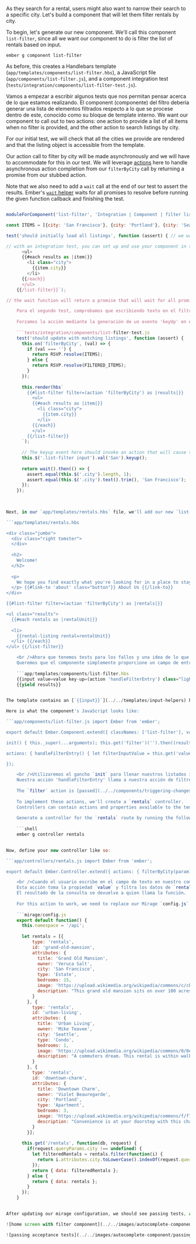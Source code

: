 As they search for a rental, users might also want to narrow their search to a specific city. Let's build a component that will let them filter rentals by city.

To begin, let's generate our new component. We'll call this component `list-filter`, since all we want our component to do is filter the list of rentals based on input.

```shell
ember g component list-filter
```

As before, this creates a Handlebars template (`app/templates/components/list-filter.hbs`), a JavaScript file (`app/components/list-filter.js`), and a component integration test (`tests/integration/components/list-filter-test.js`).

Vamos a empezar a escribir algunos tests que nos permitan pensar acerca de lo que estamos realizando. El component (componente) del filtro debería generar una lista de elementos filtrados respecto a lo que se procese dentro de este, conocido como su bloque de template interno. We want our component to call out to two actions: one action to provide a list of all items when no filter is provided, and the other action to search listings by city.

For our initial test, we will check that all the cities we provide are rendered and that the listing object is accessible from the template.

Our action call to filter by city will be made asynchronously and we will have to accommodate for this in our test. We will leverage [actions](../../components/triggering-changes-with-actions/#toc_handling-action-completion) here to handle asynchronous action completion from our `filterByCity` call by returning a promise from our stubbed action.

Note that we also need to add a `wait` call at the end of our test to assert the results. Ember's [`wait` helper](../../testing/testing-components/#toc_waiting-on-asynchronous-behavior) waits for all promises to resolve before running the given function callback and finishing the test.

```tests/integration/components/list-filter-test.js import { moduleForComponent, test } from 'ember-qunit'; import hbs from 'htmlbars-inline-precompile'; import wait from 'ember-test-helpers/wait'; import RSVP from 'rsvp';

moduleForComponent('list-filter', 'Integration | Component | filter listing', { integration: true });

const ITEMS = [{city: 'San Francisco'}, {city: 'Portland'}, {city: 'Seattle'}]; const FILTERED_ITEMS = [{city: 'San Francisco'}];

test('should initially load all listings', function (assert) { // we want our actions to return promises, since they are potentially fetching data asynchronously this.on('filterByCity', (val) => { if (val === '') { return RSVP.resolve(ITEMS); } else { return RSVP.resolve(FILTERED_ITEMS); } });

// with an integration test, you can set up and use your component in the same way your application // will use it. this.render(hbs`{{#list-filter filter=(action 'filterByCity') as |results|}}
      <ul>
      {{#each results as |item|}}
        <li class="city">
          {{item.city}}
        </li>
      {{/each}}
      </ul>
    {{/list-filter}}`);

// the wait function will return a promise that will wait for all promises // and xhr requests to resolve before running the contents of the then block. return wait().then(() => { assert.equal(this.$('.city').length, 3); assert.equal(this.$('.city').first().text().trim(), 'San Francisco'); }); });

    Para el segundo test, comprobamos que escribiendo texto en el filtro realmente ejecutará la action (acción) de filtrado y actualización de la lista que se muestra.
    
    Forzamos la acción mediante la generación de un evento 'keyUp' en el campo input y luego nos aseguramos (assert) que sólo un elemento se renderiza.
    
    ```tests/integration/components/list-filter-test.js
    test('should update with matching listings', function (assert) {
      this.on('filterByCity', (val) => {
        if (val === '') {
          return RSVP.resolve(ITEMS);
        } else {
          return RSVP.resolve(FILTERED_ITEMS);
        }
      });
    
      this.render(hbs`
        {{#list-filter filter=(action 'filterByCity') as |results|}}
          <ul>
          {{#each results as |item|}}
            <li class="city">
              {{item.city}}
            </li>
          {{/each}}
          </ul>
        {{/list-filter}}
      `);
    
      // The keyup event here should invoke an action that will cause the list to be filtered
      this.$('.list-filter input').val('San').keyup();
    
      return wait().then(() => {
        assert.equal(this.$('.city').length, 1);
        assert.equal(this.$('.city').text().trim(), 'San Francisco');
      });
    });
    
    

Next, in our `app/templates/rentals.hbs` file, we'll add our new `list-filter` component in a similar way to what we did in our test. Instead of just showing the city, we'll use our `rental-listing` component to display details of the rental.

```app/templates/rentals.hbs 

<div class="jumbo">
  <div class="right tomster">
  </div>
  
  <h2>
    Welcome!
  </h2>
  
  <p>
    We hope you find exactly what you're looking for in a place to stay.
  </p> {{#link-to 'about' class="button"}} About Us {{/link-to}}
</div>

{{#list-filter filter=(action 'filterByCity') as |rentals|}} 

<ul class="results">
  {{#each rentals as |rentalUnit|}} 
  
  <li>
    {{rental-listing rental=rentalUnit}}
  </li> {{/each}}
</ul> {{/list-filter}}

    <br />Ahora que tenemos tests para los fallos y una idea de lo que el contrato del component (componente) debería ser, implementaremos el componente.
    Queremos que el componente simplemente proporcione un campo de entrada y ceda la lista de resultados a su bloque, por lo que nuestra template (plantilla) será simple:
    
    ```app/templates/components/list-filter.hbs
    {{input value=value key-up=(action 'handleFilterEntry') class="light" placeholder="Filter By City"}}
    {{yield results}}
    

The template contains an [`{{input}}`](../../templates/input-helpers) helper that renders as a text field, in which the user can type a pattern to filter the list of cities used in a search. The `value` property of the `input` will be bound to the `value` property in our component. The `key-up` property will be bound to the `handleFilterEntry` action.

Here is what the component's JavaScript looks like:

```app/components/list-filter.js import Ember from 'ember';

export default Ember.Component.extend({ classNames: ['list-filter'], value: '',

init() { this._super(...arguments); this.get('filter')('').then((results) => this.set('results', results)); },

actions: { handleFilterEntry() { let filterInputValue = this.get('value'); let filterAction = this.get('filter'); filterAction(filterInputValue).then((filterResults) => this.set('results', filterResults)); } }

});

    <br />Utilizaremos el gancho `init` para llenar nuestros listados iniciales, llamando la action (acción) `filter` con un valor vacío.
    Nuestra acción 'handleFilterEntry' llama a nuestra acción de filtro basado en el atributo `value` establecido por el helper de campo de texto.
    
    The `filter` action is [passed](../../components/triggering-changes-with-actions/#toc_passing-the-action-to-the-component) in by the calling object. Este es un patrón llamado _closure actions_.
    
    To implement these actions, we'll create a `rentals` controller.
    Controllers can contain actions and properties available to the template of its corresponding route.
    
    Generate a controller for the `rentals` route by running the following:
    
    ```shell
    ember g controller rentals
    

Now, define your new controller like so:

```app/controllers/rentals.js import Ember from 'ember';

export default Ember.Controller.extend({ actions: { filterByCity(param) { if (param !== '') { return this.get('store').query('rental', { city: param }); } else { return this.get('store').findAll('rental'); } } } });

    <br />Cuando el usuario escribe en el campo de texto en nuestro component (componente), este es el action (acción) que se llama.
    Esta acción toma la propiedad `value` y filtra los datos de `rental` para los registros en almacén de datos que coincidan con lo que el usuario ha escrito hasta ahora.
    El resultado de la consulta se devuelve a quien llama la función.
    
    For this action to work, we need to replace our Mirage `config.js` file with the following, so that it can respond to our queries.
    
    ```mirage/config.js
    export default function() {
      this.namespace = '/api';
    
      let rentals = [{
          type: 'rentals',
          id: 'grand-old-mansion',
          attributes: {
            title: 'Grand Old Mansion',
            owner: 'Veruca Salt',
            city: 'San Francisco',
            type: 'Estate',
            bedrooms: 15,
            image: 'https://upload.wikimedia.org/wikipedia/commons/c/cb/Crane_estate_(5).jpg',
            description: "This grand old mansion sits on over 100 acres of rolling hills and dense redwood forests."
          }
        }, {
          type: 'rentals',
          id: 'urban-living',
          attributes: {
            title: 'Urban Living',
            owner: 'Mike Teavee',
            city: 'Seattle',
            type: 'Condo',
            bedrooms: 1,
            image: 'https://upload.wikimedia.org/wikipedia/commons/0/0e/Alfonso_13_Highrise_Tegucigalpa.jpg',
            description: "A commuters dream. This rental is within walking distance of 2 bus stops and the Metro."
          }
        }, {
          type: 'rentals',
          id: 'downtown-charm',
          attributes: {
            title: 'Downtown Charm',
            owner: 'Violet Beauregarde',
            city: 'Portland',
            type: 'Apartment',
            bedrooms: 3,
            image: 'https://upload.wikimedia.org/wikipedia/commons/f/f7/Wheeldon_Apartment_Building_-_Portland_Oregon.jpg',
            description: "Convenience is at your doorstep with this charming downtown rental. Great restaurants and active night life are within a few feet."
          }
        }];
    
      this.get('/rentals', function(db, request) {
        if(request.queryParams.city !== undefined) {
          let filteredRentals = rentals.filter(function(i) {
            return i.attributes.city.toLowerCase().indexOf(request.queryParams.city.toLowerCase()) !== -1;
          });
          return { data: filteredRentals };
        } else {
          return { data: rentals };
        }
      });
    }
    

After updating our mirage configuration, we should see passing tests, as well as a simple filter on your home screen, that will update the rental list as you type:

![home screen with filter component](../../images/autocomplete-component/styled-super-rentals-filter.png)

![passing acceptance tests](../../images/autocomplete-component/passing-acceptance-tests.png)
